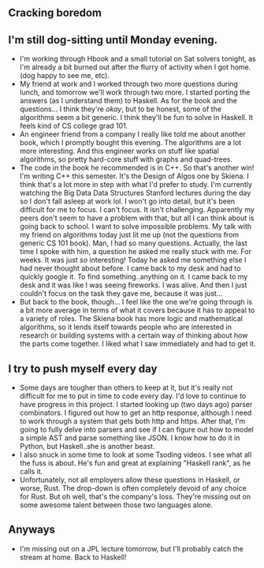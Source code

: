 ## Cracking boredom

## I'm still dog-sitting until Monday evening.
- I'm working through Hbook and a small tutorial on Sat solvers tonight,
  as I'm already a bit burned out after the flurry of activity when I got home.
  (dog happy to see me, etc).
- My friend at work and I worked through two more questions during lunch, and tomorrow
  we'll work through two more. I started porting the answers (as I understand them)
  to Haskell. As for the book and the questions...
  I think they're *okay*, but to be honest, some of the 
  algorithms seem a bit generic. I think they'll be fun to solve in Haskell. It feels kind
  of CS college grad 101.
- An engineer friend from a company I really like told me about another book, which I
  promptly bought this evening. The algorithms are a lot more interesting. 
  And this engineer works on stuff like spatial algorithms, so pretty hard-core
  stuff with graphs and quad-trees. 
- The code in the book he recommended is in C++. So that's another win! I'm writing C++ this semester.
  It's the Design of Algos one by Skiena. I think that's a lot more in step with what
  I'd prefer to study. I'm currently watching the Big Data Data Structures Stanford
  lectures during the day so I don't fall asleep at work lol. I won't go into detail, but
  it's been difficult for me to focus. I can't focus. It isn't challenging.
  Apparently my peers don't seem to have a problem with that, but all I can think about is
  going back to school. I want to solve impossible problems. My talk with my friend on algorithms
  today just lit me up (not the questions from generic CS 101 book). Man, I had so many questions.
  Actually, the last time I spoke with him, a question he asked me really stuck with me. For weeks.
  It was just *so* interesting! Today he asked me something else I had never thought about before.
  I came back to my desk and had to quickly google it. To find something..anything on it.
  I came back to my desk and it was like I was seeing fireworks. I was alive.
  And then I just couldn't focus on the task they gave me, because it was just...
- But back to the book, though...
  I feel like the one we're going through is a bit more average in terms of what it covers because
  it has to appeal to a variety of roles. The Skiena book has more logic and mathematical algorithms,
  so it lends itself towards people who are interested in research or building systems with a certain
  way of thinking about how the parts come together. I liked what I saw immediately and had to get it.
  
## I try to push myself every day
- Some days are tougher than others to keep at it, but it's really not difficult for me
  to put in time to code every day. I'd love to continue to have progress in this project.
  I started looking up (two days ago) parser combinators. I figured out how to get an
  http response, although I need to work through a system that gets both http and https.
  After that, I'm going to fully delve into parsers and see if I can figure out how to
  model a simple AST and parse something like JSON. I know how to do it in Python, but
  Haskell..she is another beast.
- I also snuck in some time to look at some Tsoding videos. I see what all the fuss is about.
  He's fun and great at explaining "Haskell rank", as he calls it. 
- Unfortunately, not all employers allow these questions in Haskell, or worse, Rust. The 
  drop-down is often completely devoid of any choice for Rust. But oh well, that's the company's
  loss. They're missing out on some awesome talent between those two languages alone. 
  
## Anyways
- I'm missing out on a JPL lecture tomorrow, but I'll probably catch the stream at home.
  Back to Haskell!
  

  
   
